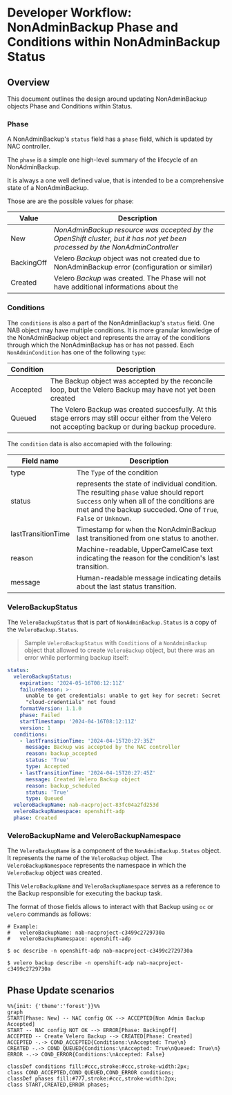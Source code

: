 # Developer Workflow: NonAdminBackup Phase and Conditions within NonAdminBackup Status

## Overview

This document outlines the design around updating NonAdminBackup objects Phase and Conditions within Status.

### Phase

A NonAdminBackup's `status` field has a `phase` field, which is updated by NAC controller.

The `phase` is a simple one high-level summary of the lifecycle of an NonAdminBackup.

It is always a one well defined value, that is intended to be a comprehensive state of a NonAdminBackup.

Those are are the possible values for phase:

| **Value** | **Description**                 |
|-----------|--------------------------------|
| New | *NonAdminBackup resource was accepted by the OpenShift cluster, but it has not yet been processed by the NonAdminController* |
| BackingOff | Velero *Backup* object was not created due to NonAdminBackup error (configuration or similar) |
| Created | Velero *Backup* was created. The Phase will not have additional informations about the |

### Conditions

The `conditions` is also a part of the NonAdminBackup's `status` field. One NAB object may have multiple conditions. It is more granular knowledge of the NonAdminBackup object and represents the array of the conditions through which the NonAdminBackup has or has not passed. Each `NonAdminCondition` has one of the following `type`:

| **Condition** | **Description**                 |
|-----------|--------------------------------|
| Accepted | The Backup object was accepted by the reconcile loop, but the Velero Backup may have not yet been created |
| Queued | The Velero Backup was created succesfully. At this stage errors may still occur either from the Velero not accepting backup or during backup procedure. |

The `condition` data is also accomapied with the following:

| **Field name** | **Description**                 |
|-----------|--------------------------------|
| type | The `Type` of the condition |
| status | represents the state of individual condition. The resulting `phase` value should report `Success` only when all of the conditions are met and the backup succeded. One of `True`, `False` or `Unknown`. |
| lastTransitionTime | Timestamp for when the NonAdminBackup last transitioned from one status to another. |
| reason | Machine-readable, UpperCamelCase text indicating the reason for the condition's last transition. |
| message | Human-readable message indicating details about the last status transition. |

### VeleroBackupStatus

The `VeleroBackupStatus` that is part of `NonAdminBackup.Status` is a copy of the `VeleroBackup.Status`.


> Sample `VeleroBackupStatus` with `Conditions` of a `NonAdminBackup` object that allowed to create `VeleroBackup` object, but there was an error while performing backup itself:

```yaml
status:
  veleroBackupStatus:
    expiration: '2024-05-16T08:12:11Z'
    failureReason: >-
      unable to get credentials: unable to get key for secret: Secret
      "cloud-credentials" not found
    formatVersion: 1.1.0
    phase: Failed
    startTimestamp: '2024-04-16T08:12:11Z'
    version: 1
  conditions:
    - lastTransitionTime: '2024-04-15T20:27:35Z'
      message: Backup was accepted by the NAC controller
      reason: backup_accepted
      status: 'True'
      type: Accepted
    - lastTransitionTime: '2024-04-15T20:27:45Z'
      message: Created Velero Backup object
      reason: backup_scheduled
      status: 'True'
      type: Queued
  veleroBackupName: nab-nacproject-83fc04a2fd253d
  veleroBackupNamespace: openshift-adp
  phase: Created
```

### VeleroBackupName and VeleroBackupNamespace
The `VeleroBackupName` is a component of the `NonAdminBackup.Status` object. It represents the name of the `VeleroBackup` object. The `VeleroBackupNamespace` represents the namespace in which the `VeleroBackup` object was created.

This `VeleroBackupName` and `VeleroBackupNamespace` serves as a reference to the Backup responsible for executing the backup task.

The format of those fields allows to interact with that Backup using `oc` or `velero` commands as follows:

```shell
# Example:
#   veleroBackupName: nab-nacproject-c3499c2729730a
#   veleroBackupNamespace: openshift-adp

$ oc describe -n openshift-adp nab-nacproject-c3499c2729730a

$ velero backup describe -n openshift-adp nab-nacproject-c3499c2729730a
```


## Phase Update scenarios

```mermaid
%%{init: {'theme':'forest'}}%%
graph
START[Phase: New] -- NAC config OK --> ACCEPTED[Non Admin Backup Accepted]
START -- NAC config NOT OK --> ERROR[Phase: BackingOff]
ACCEPTED -- Create Velero Backup --> CREATED[Phase: Created]
ACCEPTED -.-> COND_ACCEPTED{Conditions:\nAccepted: True\n}
CREATED -.-> COND_QUEUED{Conditions:\nAccepted: True\nQueued: True\n}
ERROR -.-> COND_ERROR{Conditions:\nAccepted: False}

classDef conditions fill:#ccc,stroke:#ccc,stroke-width:2px;
class COND_ACCEPTED,COND_QUEUED,COND_ERROR conditions;
classDef phases fill:#777,stroke:#ccc,stroke-width:2px;
class START,CREATED,ERROR phases;

```
